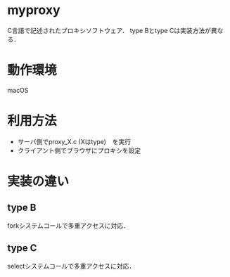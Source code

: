 # myproxy 
C言語で記述されたプロキシソフトウェア．
type Bとtype Cは実装方法が異なる．

# 動作環境
macOS

# 利用方法
* サーバ側でproxy_X.c (Xはtype)　を実行
* クライアント側でブラウザにプロキシを設定

# 実装の違い
## type B
forkシステムコールで多重アクセスに対応．

## type C
selectシステムコールで多重アクセスに対応．
